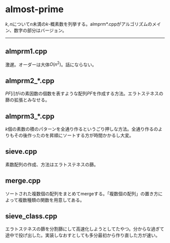 # almost-prime

$k, n$について$n$未満の$k$-概素数を列挙する。almprm*.cppがアルゴリズムのメイン、数字の部分はバージョン。

------------------------------------------

## almprm1.cpp

激遅。オーダーは大体$O(n^2)$。話にならない。

## almprm2_*.cpp

$PF[i]$が$i$の素因数の個数を表すような配列$PF$を作成する方法。エラトステネスの篩の拡張とみなせる。

## almprm3_*.cpp

$k$個の素数の積のパターンを全通り作るというごり押しな方法。全通り作るのよりもその後作ったのを昇順にソートする方が時間かかるし大変。

## sieve.cpp

素数配列の作成、方法はエラトステネスの篩。

## merge.cpp

ソートされた複数個の配列をまとめてmergeする。「複数個の配列」の置き方によって複数種類の関数を用意してある。

## sieve_class.cpp

エラトステネスの篩を分割篩にして高速化しようとしてたやつ。分からな過ぎて途中で投げ出した。実装しなおすとしても多分最初から作り直した方が速い。